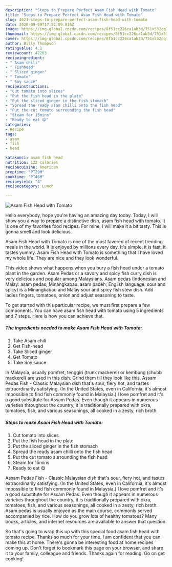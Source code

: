 ```yaml
---
description: "Steps to Prepare Perfect Asam Fish Head with Tomato"
title: "Steps to Prepare Perfect Asam Fish Head with Tomato"
slug: 4621-steps-to-prepare-perfect-asam-fish-head-with-tomato
date: 2020-09-09T17:52:09.016Z
image: https://img-global.cpcdn.com/recipes/8f51cc226ca1ab3d/751x532cq70/asam-fish-head-with-tomato-recipe-main-photo.jpg
thumbnail: https://img-global.cpcdn.com/recipes/8f51cc226ca1ab3d/751x532cq70/asam-fish-head-with-tomato-recipe-main-photo.jpg
cover: https://img-global.cpcdn.com/recipes/8f51cc226ca1ab3d/751x532cq70/asam-fish-head-with-tomato-recipe-main-photo.jpg
author: Billy Thompson
ratingvalue: 4.1
reviewcount: 42203
recipeingredient:
- " Asam chili"
- " Fishhead"
- " Sliced ginger"
- " Tomato"
- " Soy sauce"
recipeinstructions:
- "Cut tomato into slices"
- "Put the fish head in the plate"
- "Put the sliced ginger in the fish stomach"
- "Spread the ready asam chilli onto the fish head"
- "Put the cut tomato surrounding the fish head"
- "Steam for 15mins"
- "Ready to eat 😋"
categories:
- Recipe
tags:
- asam
- fish
- head

katakunci: asam fish head 
nutrition: 122 calories
recipecuisine: American
preptime: "PT29M"
cooktime: "PT46M"
recipeyield: "4"
recipecategory: Lunch

---
```



![Asam Fish Head with Tomato](https://img-global.cpcdn.com/recipes/8f51cc226ca1ab3d/751x532cq70/asam-fish-head-with-tomato-recipe-main-photo.jpg)

Hello everybody, hope you're having an amazing day today. Today, I will show you a way to prepare a distinctive dish, asam fish head with tomato. It is one of my favorites food recipes. For mine, I will make it a bit tasty. This is gonna smell and look delicious.

Asam Fish Head with Tomato is one of the most favored of recent trending meals in the world. It is enjoyed by millions every day. It's simple, it is fast, it tastes yummy. Asam Fish Head with Tomato is something that I have loved my whole life. They are nice and they look wonderful.

This video shows what happens when you bury a fish head under a tomato plant in the garden. Asam Pedas or a savory and spicy fish curry dish is very delicious and popular among Malaysians. Asam pedas (Indonesian and Malay: asam pedas; Minangkabau: asam padeh; English language: sour and spicy) is a Minangkabau and Malay sour and spicy fish stew dish. Add ladies fingers, tomatoes, onion and adjust seasoning to taste.


To get started with this particular recipe, we must first prepare a few components. You can have asam fish head with tomato using 5 ingredients and 7 steps. Here is how you can achieve that.

<!--inarticleads1-->

##### The ingredients needed to make Asam Fish Head with Tomato:

1. Take  Asam chili
1. Get  Fish-head
1. Take  Sliced ginger
1. Get  Tomato
1. Take  Soy sauce


In Malaysia, usually pomfret, tenggiri (trunk mackerel) or kembung (chubb mackerel) are used in this dish. Grind them till they look like this. Assam Pedas Fish - Classic Malaysian dish that&#39;s sour, fiery hot, and tastes extraordinarily satisfying. (In the United States, even in California, it&#39;s almost impossible to find fish commonly found in Malaysia.) I love pomfret and it&#39;s a good substitute for Assam Pedas. Even though it appears in numerous varieties throughout the country, it is traditionally prepared with okra, tomatoes, fish, and various seasonings, all cooked in a zesty, rich broth. 

<!--inarticleads2-->

##### Steps to make Asam Fish Head with Tomato:

1. Cut tomato into slices
1. Put the fish head in the plate
1. Put the sliced ginger in the fish stomach
1. Spread the ready asam chilli onto the fish head
1. Put the cut tomato surrounding the fish head
1. Steam for 15mins
1. Ready to eat 😋


Assam Pedas Fish - Classic Malaysian dish that&#39;s sour, fiery hot, and tastes extraordinarily satisfying. (In the United States, even in California, it&#39;s almost impossible to find fish commonly found in Malaysia.) I love pomfret and it&#39;s a good substitute for Assam Pedas. Even though it appears in numerous varieties throughout the country, it is traditionally prepared with okra, tomatoes, fish, and various seasonings, all cooked in a zesty, rich broth. Asam pedas is usually enjoyed as the main course, commonly served accompanied by rice. How do you grow lots of healthy tomatoes? Many books, articles, and internet resources are available to answer that question. 

So that's going to wrap this up with this special food asam fish head with tomato recipe. Thanks so much for your time. I am confident that you can make this at home. There's gonna be interesting food at home recipes coming up. Don't forget to bookmark this page on your browser, and share it to your family, colleague and friends. Thanks again for reading. Go on get cooking!
